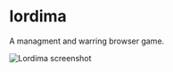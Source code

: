 # lordima
A managment and warring browser game.

![Lordima screenshot](https://i.imgur.com/H8NygOm.png)
